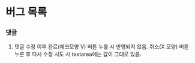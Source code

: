 # 버그 목록

### 댓글

1. 댓글 수정 이후 완료(체크모양 V) 버튼 누를 시 반영되지 않음. 취소(X 모양) 버튼 누른 후 다시 수정 시도 시 textarea에는 값이 그대로 있음.

